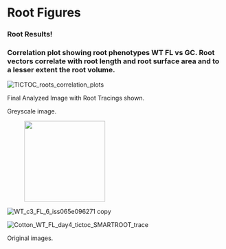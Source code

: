 # Root Figures

### Root Results!

### Correlation plot showing root phenotypes WT FL vs GC. Root vectors correlate with root length and root surface area and to a lesser extent the root volume.

![TICTOC\_roots\_correlation\_plots](https://github.com/dr-richard-barker/TICTOC/assets/8679982/f497e31d-8328-4142-a613-313b4bc16539)

Final Analyzed Image with Root Tracings shown.

Greyscale image.

<figure><img src="https://github.com/dr-richard-barker/TICTOC/assets/8679982/1b0af6a2-e9be-44df-9281-b14de01e3485" alt="" width="188"><figcaption></figcaption></figure>

![WT\_c3\_FL\_6\_iss065e096271 copy](https://github.com/dr-richard-barker/TICTOC/assets/8679982/295c9a69-7206-4a13-bdd9-2c5a969e7fb3)

![Cotton\_WT\_FL\_day4\_tictoc\_SMARTROOT\_trace](https://github.com/dr-richard-barker/TICTOC/assets/8679982/3158b9e1-657b-4394-a4e0-fcc93b7ece55)

Original images.&#x20;
